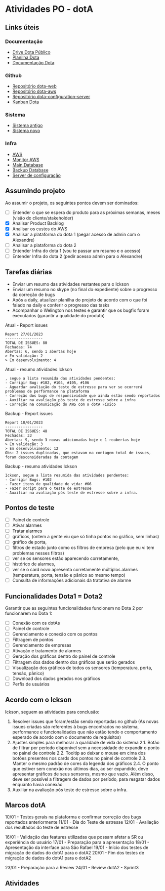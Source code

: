# Atividades PO - dotA

## Links úteis

### Documentação

- [Drive Dota Público](https://drive.google.com/drive/folders/1El3wD3XIZfDskHNhqsmA-em18fU2ERw-)
- [Planilha Dota](https://docs.google.com/spreadsheets/d/1vYYiKfqUQ9IWmB7hvXE9hFXUomil17JVDZPd0AwVaeI/edit#gid=1690275737)
- [Documentação Dota](https://docs.google.com/document/d/1Nxw7SmU_juwZ-bb-b6BexMMARycb0FtNFS4UaKzPIWA/edit#heading=h.rhj9rwtufcy)

### Github

- [Repositório dota-web](https://github.com/lab-de-sistema-integraveis-tecnologico/dota-web)
- [Repositório dota-aws](https://github.com/lab-de-sistema-integraveis-tecnologico/dota-aws)
- [Repositório dota-configuration-server](https://github.com/lab-de-sistema-integraveis-tecnologico/dota-configuration-server)
- [Kanban Dota](https://github.com/orgs/lab-de-sistema-integraveis-tecnologico/projects/7)

### Sistema

- [Sistema antigo](https://sr.dota-iot.com.br/)
- [Sistema novo](https://dota-mobile.lsitec.org.br/)

### Infra

- [AWS](https://sa-east-1.console.aws.amazon.com/console/home?region=sa-east-1#)
- [Monitor AWS](https://sa-east-1.console.aws.amazon.com/cloudwatch/home?region=sa-east-1#dashboards:name=Monitora_Server_EC2)
- [Main Database](http://dota-mysql.mobile.lsitec.intranet/phpmyadmin/index.php)
- [Backup Database](https://dotabkp-mysql.mobile.lsitec.intranet/phpmyadmin/index.php)
- [Server de configuração](http://10.0.160.47:18083/#/login?to=/dashboard/overview)

## Assumindo projeto

Ao assumir o projeto, os seguintes pontos devem ser dominados:

- [ ] Entender o que se espera do produto para as próximas semanas, meses (visão do cliente/stakeholder)
- [x] Analisar Product Backlog
- [x] Analisar os custos do AWS
- [x] Analisar a plataforma do dota 1 (pegar acesso de admin com o Alexandre)
- [ ] Analisar a plataforma do dota 2
- [ ] Entender Infra do dota 1 (vou te passar um resumo e o acesso)
- [ ] Entender Infra do dota 2 (pedir acesso admin para o Alexandre)

## Tarefas diárias

- Enviar um resumo das atividades restantes para o Ickson
- Enviar um resumo no skype (no final do expediente) sobre o progresso da correção de bugs
- Após a daily, atualizar planilha do projeto de acordo com o que foi falado na daily e conferir o progresso das tasks
- Acompanhar o Welington nos testes e garantir que os bugfix foram executados (garantir a qualidade do produto)

Atual - Report issues

```
Report 27/01/2023
-----------------
TOTAL DE ISSUES: 80
Fechadas: 74
Abertas: 6, sendo 1 abertas hoje
> Em validação: 2
> Em desenvolvimento: 4
```

Atual - resumo atividades Ickson

```
, segue a lista resumida das atividades pendentes:
- Corrigir Bug: #102, #104, #105, #106
- Aguardar avaliação do teste de estresse para ver se ocorrerá problemas de performance na plataforma
- Correção dos bugs de responsividade que ainda estão sendo reportados
- Auxiliar na avaliação pós teste de estresse sobre a infra
- Correção na comunicação do AWS com o dotA Físico
```

Backup - Report issues

```
Report 10/01/2023
-----------------
TOTAL DE ISSUES: 48
Fechadas: 33
Abertas: 9, sendo 3 novas adicionadas hoje e 1 reabertas hoje
> Em validação: 3
> Em desenvolvimento: 12
Obs: 2 issues duplicadas, que estavam na contagem total de issues, foram desconsideradas da contagem
```

Backup - resumo atividades Ickson

```
Ickson, segue a lista resumida das atividades pendentes:
- Corrigir Bugs: #102
- Fazer itens de qualidade de vida: #66
- Fazer script para o teste de estresse
- Auxiliar na avaliação pós teste de estresse sobre a infra.
```



## Pontos de teste

- [ ] Painel de controle
- [ ] Ativar alarmes
- [ ] Tratar alarmes
- [ ] gráficos, (ontem a gente viu que só tinha pontos no gráfico, sem linhas)
- [ ] gráfico de porta,
- [ ] filtros de estado junto como os filtros de empresa (pelo que eu vi tem problemas nesses filtros)
- [ ] ver se os sensores estão aparecendo corretamente,
- [ ] histórico de alarmes,
- [ ] ver se o card novo apresenta corretamente múltiplos alarmes (temperatura, porta, tensão e pânico ao mesmo tempo)
- [ ] Consulta de informações adicionais da tratativa de alarme

## Funcionalidades Dota1 = Dota2

Garantir que as seguintes funcionalidades funcionem no Dota 2 por funcionarem no Dota 1:

- [ ] Conexão com os dotAs
- [ ] Painel de controle
- [ ] Gerenciamento e conexão com os pontos
- [ ] Filtragem de pontos
- [ ] Gerenciamento de empresas
- [ ] Ativação e tratamento de alarmes
- [ ] Geração dos gráficos dentro do painel de controle
- [ ] Filtragem dos dados dentro dos gráficos que serão gerados
- [ ] Visualização dos gráficos de todos os sensores (temperatura, porta, tensão, pânico)
- [ ] Download dos dados gerados nos gráficos
- [ ] Perfis de usuários

## Acordo com o Ickson

Ickson, seguem as atividades para conclusão:
1. Resolver issues que foram/estão sendo reportadas no github (As novas issues criadas são referentes à bugs encontrados no sistema, performance e funcionalidades que não estão tendo o comportamento esperado de acordo com o documento de requisitos)
2. Ajustes simples para melhorar a qualidade de vida do sistema
	2.1. Botão de filtrar por período disponível sem a necessidade de expandir o ponto no painel de controle
	2.2. Tooltip ao deixar o mouse em cima dos botões presentes nos cards dos pontos no painel de controle
	2.3. Manter o mesmo padrão de cores da legenda dos gráficos
	2.4. O ponto que estiver sem conexão nos últimos dias, ao ser expandido, deve apresentar gráficos de seus sensores, mesmo que vazio. Além disso, deve ser possível a filtragem de dados por período, para resgatar dados enquanto havia conexão
3. Auxiliar na avaliação pós teste de estresse sobre a infra.

## Marcos dotA

10/01 - Testes gerais na plataforma e confirmar correção dos bugs reportados anteriormente
11/01 - Dia do Teste de estresse
12/01 - Avaliação dos resultados do teste de estresse

16/01 - Validação das features utilizadas que possam afetar a SR ou experiência do usuário
17/01 - Preparação para a apresentação
18/01 - Apresentação da interface para São Rafael
19/01 - Início dos testes de migração de dados do dotA1 para o dotA2
20/01 - Fim dos testes de migração de dados do dotA1 para o dotA2

23/01 - Preparação para a Review
24/01 - Review dotA2 - Sprint3

## Atividades


<!--stackedit_data:
eyJoaXN0b3J5IjpbMTAzNDgzODEzMywxNzk4MzE0NzU2LC0yNz
I4OTM3MDUsLTEzNzc2MjYzNyw3Nzc2NDkwNzksLTE1NjgwNTc5
NjQsNzU0NDM4OTUsLTIwNjY4MzQ3ODcsLTQwOTk4ODA1NywxNj
Q1MjAzMzg1LDE1MzUwMTE0NiwxMDkyMDU1NTk2LDE5MzI3NzU2
ODgsLTI4NjM4MTQzMiw0MjM4NTI3OCwxMzg5MTA3MjUyLDE3NT
k3ODk4NzgsLTEyODg0NzUyNTMsODg3NTI2MTg4LC00NzczNzQx
NjBdfQ==
-->